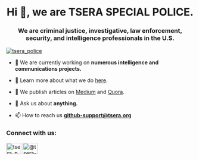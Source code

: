 <h1 align="center">Hi 👋, we are TSERA SPECIAL POLICE.</h1>
<h3 align="center">We are criminal justice, investigative, law enforcement, security, and intelligence professionals in the U.S.</h3>

<p align="left"> <a href="https://twitter.com/tsera_police" target="blank"><img src="https://img.shields.io/twitter/follow/tsera_police?logo=twitter&style=for-the-badge" alt="tsera_police" /></a> </p>

- 🔭 We are currently working on **numerous intelligence and communications projects.**

- 📄 Learn more about what we do [here](https://tsera.org/about/).

- 📝 We publish articles on [Medium](https://medium.com/@tsera-special-police) and [Quora](https://www.quora.com/profile/TSERA-Special-Police/).

- 💬 Ask us about **anything.**

- 📫 How to reach us **github-support@tsera.org**

<h3 align="left">Connect with us:</h3>
<p align="left">
<a href="https://twitter.com/tsera_police" target="blank"><img align="center" src="https://raw.githubusercontent.com/rahuldkjain/github-profile-readme-generator/master/src/images/icons/Social/twitter.svg" alt="tsera_police" height="30" width="40" /></a>
<a href="https://medium.com/@tsera-special-police" target="blank"><img align="center" src="https://raw.githubusercontent.com/rahuldkjain/github-profile-readme-generator/master/src/images/icons/Social/medium.svg" alt="@tsera-special-police" height="30" width="40" /></a>
</p>
